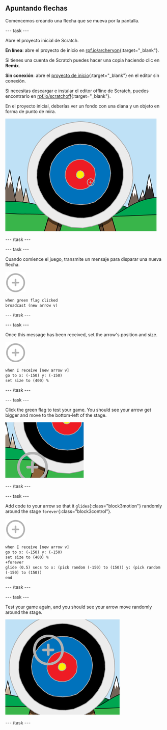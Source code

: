 ## Apuntando flechas

Comencemos creando una flecha que se mueva por la pantalla.

\--- task \---

Abre el proyecto inicial de Scratch.

**En línea**: abre el proyecto de inicio en [rpf.io/archeryon](http://rpf.io/archeryon){:target="_blank"}.

Si tienes una cuenta de Scratch puedes hacer una copia haciendo clic en **Remix**.

**Sin conexión**: abre el [proyecto de inicio](http://rpf.io/p/en/archery-go){:target="_blank"} en el editor sin conexión.

Si necesitas descargar e instalar el editor offline de Scratch, puedes encontrarlo en [rpf.io/scratchoff](http://rpf.io/scratchoff){:target="_blank"}.

En el proyecto inicial, deberías ver un fondo con una diana y un objeto en forma de punto de mira.

![proyectos iniciales](images/archery-starter.png)

\--- /task \---

\--- task \---

Cuando comience el juego, transmite un mensaje para disparar una nueva flecha.

![target sprite](images/target-sprite.png)

```blocks3
when green flag clicked
broadcast (new arrow v)
```

\--- /task \---

\--- task \---

Once this message has been received, set the arrow's position and size.

![target sprite](images/target-sprite.png)

```blocks3
when I receive [new arrow v]
go to x: (-150) y: (-150)
set size to (400) %
```

\--- /task \---

\--- task \---

Click the green flag to test your game. You should see your arrow get bigger and move to the bottom-left of the stage.

![larger target sprite in bottom left of stage](images/archery-start-test.png)

\--- /task \---

\--- task \---

Add code to your arrow so that it `glides`{:class="block3motion"} randomly around the stage `forever`{:class="block3control"}.

![target sprite](images/target-sprite.png)

```blocks3
when I receive [new arrow v]
go to x: (-150) y: (-150)
set size to (400) %
+forever
glide (0.5) secs to x: (pick random (-150) to (150)) y: (pick random (-150) to (150))
end
```

\--- /task \---

\--- task \---

Test your game again, and you should see your arrow move randomly around the stage.

![target in a different position](images/archery-glide-test.png)

\--- /task \---